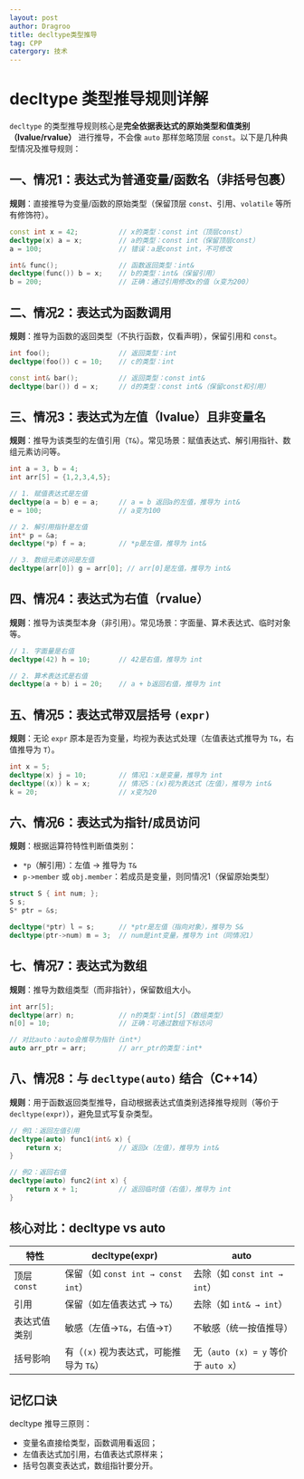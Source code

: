 ```yaml
---
layout: post
author: Dragroo
title: decltype类型推导
tag: CPP
catergory: 技术
---
```


# decltype 类型推导规则详解

`decltype` 的类型推导规则核心是**完全依据表达式的原始类型和值类别（lvalue/rvalue）** 进行推导，不会像 `auto` 那样忽略顶层 `const`。以下是几种典型情况及推导规则：


## 一、情况1：表达式为普通变量/函数名（非括号包裹）
**规则**：直接推导为变量/函数的原始类型（保留顶层 `const`、引用、`volatile` 等所有修饰符）。

```cpp
const int x = 42;          // x的类型：const int（顶层const）
decltype(x) a = x;         // a的类型：const int（保留顶层const）
a = 100;                   // 错误：a是const int，不可修改

int& func();               // 函数返回类型：int&
decltype(func()) b = x;    // b的类型：int&（保留引用）
b = 200;                   // 正确：通过引用修改x的值（x变为200）
```


## 二、情况2：表达式为函数调用
**规则**：推导为函数的返回类型（不执行函数，仅看声明），保留引用和 `const`。

```cpp
int foo();                 // 返回类型：int
decltype(foo()) c = 10;    // c的类型：int

const int& bar();          // 返回类型：const int&
decltype(bar()) d = x;     // d的类型：const int&（保留const和引用）
```


## 三、情况3：表达式为左值（lvalue）且非变量名
**规则**：推导为该类型的左值引用（`T&`）。常见场景：赋值表达式、解引用指针、数组元素访问等。

```cpp
int a = 3, b = 4;
int arr[5] = {1,2,3,4,5};

// 1. 赋值表达式是左值
decltype(a = b) e = a;     // a = b 返回a的左值，推导为 int&
e = 100;                   // a变为100

// 2. 解引用指针是左值
int* p = &a;
decltype(*p) f = a;        // *p是左值，推导为 int&

// 3. 数组元素访问是左值
decltype(arr[0]) g = arr[0]; // arr[0]是左值，推导为 int&
```


## 四、情况4：表达式为右值（rvalue）
**规则**：推导为该类型本身（非引用）。常见场景：字面量、算术表达式、临时对象等。

```cpp
// 1. 字面量是右值
decltype(42) h = 10;       // 42是右值，推导为 int

// 2. 算术表达式是右值
decltype(a + b) i = 20;    // a + b返回右值，推导为 int
```


## 五、情况5：表达式带双层括号 `(expr)`
**规则**：无论 `expr` 原本是否为变量，均视为表达式处理（左值表达式推导为 `T&`，右值推导为 `T`）。

```cpp
int x = 5;
decltype(x) j = 10;        // 情况1：x是变量，推导为 int
decltype((x)) k = x;       // 情况5：(x)视为表达式（左值），推导为 int&
k = 20;                    // x变为20
```


## 六、情况6：表达式为指针/成员访问
**规则**：根据运算符特性判断值类别：
- `*p`（解引用）：左值 → 推导为 `T&`
- `p->member` 或 `obj.member`：若成员是变量，则同情况1（保留原始类型）

```cpp
struct S { int num; };
S s;
S* ptr = &s;

decltype(*ptr) l = s;      // *ptr是左值（指向对象），推导为 S&
decltype(ptr->num) m = 3;  // num是int变量，推导为 int（同情况1）
```


## 七、情况7：表达式为数组
**规则**：推导为数组类型（而非指针），保留数组大小。

```cpp
int arr[5];
decltype(arr) n;           // n的类型：int[5]（数组类型）
n[0] = 10;                 // 正确：可通过数组下标访问

// 对比auto：auto会推导为指针（int*）
auto arr_ptr = arr;        // arr_ptr的类型：int*
```


## 八、情况8：与 `decltype(auto)` 结合（C++14）
**规则**：用于函数返回类型推导，自动根据表达式值类别选择推导规则（等价于 `decltype(expr)`），避免显式写复杂类型。

```cpp
// 例1：返回左值引用
decltype(auto) func1(int& x) {
    return x;              // 返回x（左值），推导为 int&
}

// 例2：返回右值
decltype(auto) func2(int x) {
    return x + 1;          // 返回临时值（右值），推导为 int
}
```


## 核心对比：decltype vs auto

| 特性         | decltype(expr)                  | auto                            |
|--------------|---------------------------------|---------------------------------|
| 顶层 `const` | 保留（如 `const int → const int`） | 去除（如 `const int → int`）    |
| 引用         | 保留（如左值表达式 → `T&`）       | 去除（如 `int& → int`）         |
| 表达式值类别 | 敏感（左值→`T&`，右值→`T`）       | 不敏感（统一按值推导）          |
| 括号影响     | 有（`(x)` 视为表达式，可能推导为 `T&`） | 无（`auto (x) = y` 等价于 `auto x`） |


## 记忆口诀
decltype 推导三原则：
- 变量名直接给类型，函数调用看返回；
- 左值表达式加引用，右值表达式原样来；
- 括号包裹变表达式，数组指针要分开。
